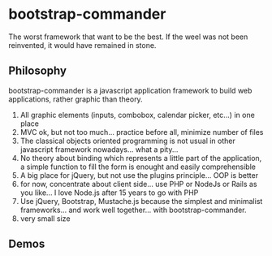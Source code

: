 # bootstrap-commander #

The worst framework that want to be the best.
If the weel was not been reinvented, it would have remained in stone.

## Philosophy ##

bootstrap-commander is a javascript application framework to build web applications, rather graphic than theory. 

1.  All graphic elements (inputs, combobox, calendar picker, etc...) in one place
2.  MVC ok, but not too much... practice before all, minimize number of files
1.  The classical objects oriented programming is not usual in other javascript framework nowadays... what a pity... 
1.  No theory about binding which represents a little part of the application, a simple function to fill the form is enought and easily comprehensible
1.  A big place for jQuery, but not use the plugins principle... OOP is better
2.  for now, concentrate about client side... use PHP or NodeJs or Rails as you like... I love Node.js after 15 years to go with PHP
3.  Use jQuery, Bootstrap, Mustache.js because the simplest and minimalist frameworks... and work well together... with bootstrap-commander.
4.  very small size

## Demos ##


